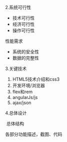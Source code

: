 2.系统可行性

* 技术可行性
* 经济可行性
* 操作可行性

性能需求

* 系统的安全性
* 数据的完整性

3.关键技术

1. HTML5技术介绍和css3
2. 开发环境/浏览器
3. flex和rem
4. angularJs/js
5. ajax/json

4.总体设计

​	总体结构

各部分功能描述，截图、代码